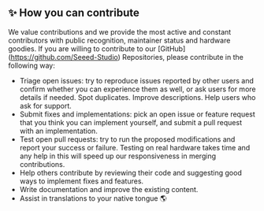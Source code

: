 ## ✨ How you can contribute

We value contributions and we provide the most active and constant contributors with public recognition, maintainer status and hardware goodies. If you are willing to contribute to our [GitHub] (https://github.com/Seeed-Studio) Repositories, please contribute in the following way:

- Triage open issues: try to reproduce issues reported by other users and confirm whether you can experience them as well, or ask users for more details if needed. Spot duplicates. Improve descriptions. Help users who ask for support.
- Submit fixes and implementations: pick an open issue or feature request that you think you can implement yourself, and submit a pull request with an implementation.
- Test open pull requests: try to run the proposed modifications and report your success or failure. Testing on real hardware takes time and any help in this will speed up our responsiveness in merging contributions.
- Help others contribute by reviewing their code and suggesting good ways to implement fixes and features.
- Write documentation and improve the existing content.
- Assist in translations to your native tongue 🌎
